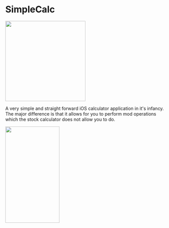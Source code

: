 # SimpleCalc

<a href="url"><img src="http://i.imgur.com/yx4CS50.png" align="center" height="250" width="250"></a>

A very simple and straight forward iOS calculator application in it's infancy. The major difference is that it allows for you to perform mod operations which the stock calculator does not allow you to do.

<a href="url"><img src="http://i.imgur.com/DIc5vPB.png" align="center" height="300" width="169"></a>
